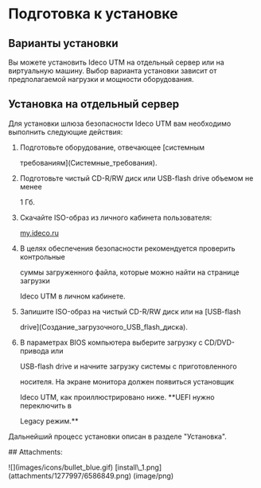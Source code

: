 # Подготовка к установке

## Варианты установки

Вы можете установить Ideco UTM на отдельный сервер или на виртуальную машину. Выбор варианта установки зависит от предполагаемой нагрузки и мощности оборудования.

## Установка на отдельный сервер

Для установки шлюза безопасности Ideco UTM вам необходимо выполнить следующие действия:

1. Подготовьте оборудование, отвечающее \[системным

   требованиям\]\(Системные\_требования\).

2. Подготовьте чистый CD-R/RW диск или USB-flash drive объемом не менее

   1 Гб.

3. Скачайте ISO-образ из личного кабинета пользователя:

   [my.ideco.ru](https://my.ideco.ru)

4. В целях обеспечения безопасности рекомендуется проверить контрольные

   суммы загруженного файла, которые можно найти на странице загрузки

   Ideco UTM в личном кабинете.

5. Запишите ISO-образ на чистый CD-R/RW диск или на \[USB-flash

   drive\]\(Создание_загрузочного\_USB\_flash_диска\).

6. В параметрах BIOS компьютера выберите загрузку с CD/DVD-привода или

   USB-flash drive и начните загрузку системы с приготовленного

   носителя. На экране монитора должен появиться установщик

   Ideco UTM, как проиллюстрировано ниже. \*\*UEFI нужно переключить в

   Legacy режим.\*\*

Дальнейший процесс установки описан в разделе "Установка".

 \#\# Attachments:

 !\[\]\(images/icons/bullet\_blue.gif\) \[install\\_1.png\]\(attachments/1277997/6586849.png\) \(image/png\)

